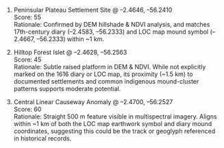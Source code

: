 1. Peninsular Plateau Settlement Site @ –2.4646, –56.2410  
   Score: 55  
   Rationale: Confirmed by DEM hillshade & NDVI analysis, and matches 17th-century diary (–2.4583, –56.2333) and LOC map mound symbol (–2.4667, –56.2333) within ~1 km.  

2. Hilltop Forest Islet @ –2.4628, –56.2563  
   Score: 45  
   Rationale: Subtle raised platform in DEM & NDVI. While not explicitly marked on the 1616 diary or LOC map, its proximity (~1.5 km) to documented settlements and common indigenous mound-cluster patterns supports moderate potential.  

3. Central Linear Causeway Anomaly @ –2.4700, –56.2527  
   Score: 60  
   Rationale: Straight 500 m feature visible in multispectral imagery. Aligns within ~1 km of both the LOC map earthwork symbol and diary mound coordinates, suggesting this could be the track or geoglyph referenced in historical records.